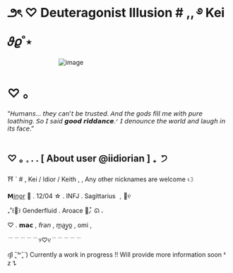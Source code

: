 # ౨ৎ ♡ Deuteragonist Illusion # ,, ࿔ Kei 𝜗𝜚˚⋆
ㅤㅤㅤㅤㅤㅤㅤㅤㅤ![image](https://github.com/DeuteragonistIllusion/DeuteragonistIllusion/assets/167505683/c0f815c5-536f-481f-92fd-263ef25960a8)
# ♡ ｡

“𝘏𝘶𝘮𝘢𝘯𝘴... 𝘵𝘩𝘦𝘺 𝘤𝘢𝘯'𝘵 𝘣𝘦 𝘵𝘳𝘶𝘴𝘵𝘦𝘥. 𝘈𝘯𝘥 𝘵𝘩𝘦 𝘨𝘰𝘥𝘴 𝘧𝘪𝘭𝘭 𝘮𝘦 𝘸𝘪𝘵𝘩 𝘱𝘶𝘳𝘦 𝘭𝘰𝘢𝘵𝘩𝘪𝘯𝘨. 𝘚𝘰 𝘐 𝘴𝘢𝘪𝘥 𝙜𝙤𝙤𝙙 𝙧𝙞𝙙𝙙𝙖𝙣𝙘𝙚.ᐟ 𝘐 𝘥𝘦𝘯𝘰𝘶𝘯𝘤𝘦 𝘵𝘩𝘦 𝘸𝘰𝘳𝘭𝘥 𝘢𝘯𝘥 𝘭𝘢𝘶𝘨𝘩 𝘪𝘯 𝘪𝘵𝘴 𝘧𝘢𝘤𝘦.”
#
## ♡ ｡ 𓈒 . . [ About user @iidiorian ] ₊ ݁ ੭


⛩️ ` # , Kei / Idior / Keith , , Any other nicknames are welcome ‹𝟹

𝗠i̲n̲o̲r̲ 🏮 . 12/04 ☆ . INFJ . Sagittarius ﹐💌୧

₊˚꒰🍓꒱ Genderfluid . Aroace 🍁٫ ໋ ᘏ ،

♡ . 𝗺𝗮𝗰 , 𝘧𝘳𝘢𝘯 , m̲a̲y̲o̲ , omi ,


﹉﹉﹉﹉﹉୨♡୧﹉﹉﹉﹉﹉

ദ്ദി ˉ͈̀꒳ˉ͈́ ) Currently a work in progress !! Will provide more information soon ᶻ 𝗓 𐰁
